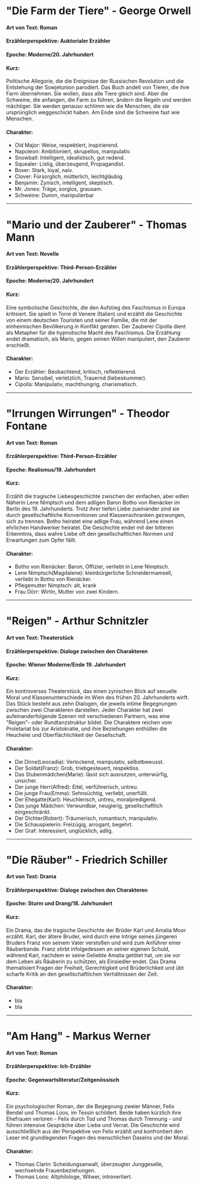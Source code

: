 # "Die Farm der Tiere" - George Orwell

#### Art von Text: Roman
#### Erzählerperspektive: Auktorialer Erzähler
#### Epoche: Moderne/20. Jahrhundert
#### Kurz:
Politische Allegorie, die die Ereignisse der Russischen Revolution und die Entstehung der Sowjetunion parodiert. 
Das Buch andelt von Tieren, die ihre Farm übernehmen. 
Sie wollen, dass alle Tiere gleich sind. 
Aber die Schweine, die anfangen, die Farm zu führen, ändern die Regeln und werden mächtiger. 
Sie werden genauso schlimm wie die Menschen, die sie ursprünglich weggeschickt haben. 
Am Ende sind die Schweine fast wie Menschen.
#### Charakter:
* Old Major: Weise, respektiert, inspirierend.
* Napoleon: Ambitioniert, skrupellos, manipulativ.
* Snowball: Intelligent, idealistisch, gut redend.
* Squealer: Listig, überzeugend, Propagandist.
* Boxer: Stark, loyal, naiv.
* Clover: Fürsorglich, mütterlich, leichtgläubig.
* Benjamin: Zynisch, intelligent, skeptisch.
* Mr. Jones: Träge, sorglos, grausam.
* Schweine: Dumm, manipulierbar

---

# "Mario und der Zauberer" - Thomas Mann

#### Art von Text: Novelle
#### Erzählerperspektive: Third-Person-Erzähler
#### Epoche: Moderne/20. Jahrhundert
#### Kurz:
Eine symbolische Geschichte, die den Aufstieg des Faschismus in Europa kritisiert. 
Sie spielt in Torre di Venere (Italien) und erzählt die Geschichte von einem deutschen Touristen und seiner Familie, 
die mit der einheimischen Bevölkerung in Konflikt geraten. 
Der Zauberer Cipolla dient als Metapher für die hypnotische Macht des Faschismus. 
Die Erzählung endet dramatisch, als Mario, gegen seinen Willen manipuliert, den Zauberer erschießt.
#### Charakter:
* Der Erzähler: Beobachtend, kritisch, reflektierend.
* Mario: Sensibel, verletzlich, Trauernd (liebeskummer).
* Cipolla: Manipulativ, machthungrig, charismatisch.

---

# "Irrungen Wirrungen" - Theodor Fontane

#### Art von Text: Roman
#### Erzählerperspektive: Third-Person-Erzähler
#### Epoche: Realismus/19. Jahrhundert
#### Kurz:
Erzählt die tragische Liebesgeschichte zwischen der einfachen, 
aber edlen Näherin Lene Nimptsch und dem adligen Baron Botho von Rienäcker im Berlin des 19. Jahrhunderts. 
Trotz ihrer tiefen Liebe zueinander sind sie durch gesellschaftliche Konventionen und Klassenschranken gezwungen, sich zu trennen. 
Botho heiratet eine adlige Frau, während Lene einen ehrlichen Handwerker heiratet. 
Die Geschichte endet mit der bitteren Erkenntnis, dass wahre Liebe oft den gesellschaftlichen Normen und Erwartungen zum Opfer fällt.
#### Charakter:
* Botho von Rienäcker: Baron, Offizier, verliebt in Lene Nimptsch.
* Lene Nimptsch(Magdalene): kleinbürgerliche Schneidermamsell, verliebt in Botho von Rienäcker.
* Pflegemutter Nimptsch: alt, krank
* Frau Dörr: Wirtin, Mutter von zwei Kindern.

---

# "Reigen" - Arthur Schnitzler

#### Art von Text: Theaterstück
#### Erzählerperspektive: Dialoge zwischen den Charakteren
#### Epoche: Wiener Moderne/Ende 19. Jahrhundert
#### Kurz:
Ein kontroverses Theaterstück, das einen zynischen Blick auf sexuelle Moral und Klassenunterschiede im Wien des frühen 20. Jahrhunderts wirft. 
Das Stück besteht aus zehn Dialogen, die jeweils intime Begegnungen zwischen zwei Charakteren darstellen. 
Jeder Charakter hat zwei aufeinanderfolgende Szenen mit verschiedenen Partnern, was eine "Reigen"- oder Rundtanzstruktur bildet. 
Die Charaktere reichen vom Proletariat bis zur Aristokratie, und ihre Beziehungen enthüllen die Heuchelei und Oberflächlichkeit der Gesellschaft.
#### Charakter:
* Die Dirne(Leocadia): Verlockend, manipulativ, selbstbewusst.
* Der Soldat(Franz): Grob, triebgesteuert, respektlos.
* Das Stubenmädchen(Marie): lässt sich ausnutzen, unterwürfig, unsicher.
* Der junge Herr(Alfred): Eitel, verführerisch, untreu.
* Die junge Frau(Emma): Sehnsüchtig, verliebt, unerfüllt.
* Der Ehegatte(Karl): Heuchlerisch, untreu, moralpredigend.
* Das junge Mädchen: Verwundbar, neugierig, gesellschaftlich eingeschränkt.
* Der Dichter(Robert): Träumerisch, romantisch, manipulativ.
* Die Schauspielerin: Freizügig, arrogant, begehrt.
* Der Graf: Interessiert, unglücklich, adlig.

---

# "Die Räuber" - Friedrich Schiller

#### Art von Text: Drama
#### Erzählerperspektive: Dialoge zwischen den Charakteren
#### Epoche: Sturm und Drang/18. Jahrhundert
#### Kurz:
Ein Drama, das die tragische Geschichte der Brüder Karl und Amalia Moor erzählt. 
Karl, der ältere Bruder, wird durch eine Intrige seines jüngeren Bruders Franz von seinem Vater verstoßen und wird zum Anführer einer Räuberbande. 
Franz stirbt infolgedessen an seiner eigenen Schuld, während Karl, nachdem er seine Geliebte Amalia getötet hat, 
um sie vor dem Leben als Räuberin zu schützen, als Einsiedler endet. 
Das Drama thematisiert Fragen der Freiheit, Gerechtigkeit und Brüderlichkeit und übt scharfe Kritik an den gesellschaftlichen Verhältnissen der Zeit.
#### Charakter:
* bla
* bla

---

# "Am Hang" - Markus Werner

#### Art von Text: Roman
#### Erzählerperspektive: Ich-Erzähler
#### Epoche: Gegenwartsliteratur/Zeitgenössisch
#### Kurz:
Ein psychologischer Roman, der die Begegnung zweier Männer, Felix Bendel und Thomas Loos, im Tessin schildert. 
Beide haben kürzlich ihre Ehefrauen verloren - Felix durch Tod und Thomas durch Trennung - und führen intensive Gespräche über Liebe und Verrat. 
Die Geschichte wird ausschließlich aus der Perspektive von Felix erzählt und konfrontiert den Leser mit grundlegenden Fragen des menschlichen Daseins und der Moral.
#### Charakter:
* Thomas Clarin: Scheidungsanwalt, überzeugter Junggeselle, wechselnde Frauenbeziehungen.
* Thomas Loos: Altphilologe, Witwer, introvertiert.
